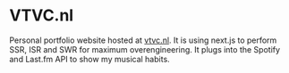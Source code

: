 # VTVC.nl

Personal portfolio website hosted at [vtvc.nl](https://vtvc.nl). It is using next.js to perform SSR, ISR and SWR for maximum overengineering. It plugs into the Spotify and Last.fm API to show my musical habits.
